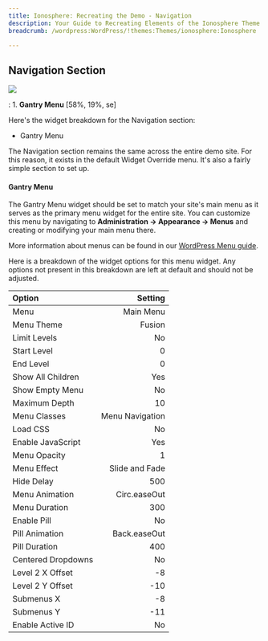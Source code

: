 ```yaml
---
title: Ionosphere: Recreating the Demo - Navigation
description: Your Guide to Recreating Elements of the Ionosphere Theme for WordPress
breadcrumb: /wordpress:WordPress/!themes:Themes/ionosphere:Ionosphere

---
```


Navigation Section
-----
![][demo1]

:   1. **Gantry Menu** [58%, 19%, se]

Here's the widget breakdown for the Navigation section:

* Gantry Menu

The Navigation section remains the same across the entire demo site. For this reason, it exists in the default Widget Override menu. It's also a fairly simple section to set up.

#### Gantry Menu
The Gantry Menu widget should be set to match your site's main menu as it serves as the primary menu widget for the entire site. You can customize this menu by navigating to **Administration -> Appearance -> Menus** and creating or modifying your main menu there. 

More information about menus can be found in our [WordPress Menu guide][menu].

Here is a breakdown of the widget options for this menu widget. Any options not present in this breakdown are left at default and should not be adjusted.

| Option             |         Setting |  
| :----------------- | --------------: |  
| Menu               |       Main Menu |  
| Menu Theme         |          Fusion |  
| Limit Levels       |              No |  
| Start Level        |               0 |  
| End Level          |               0 |  
| Show All Children  |             Yes |  
| Show Empty Menu    |              No |  
| Maximum Depth      |              10 |  
| Menu Classes       | Menu Navigation |  
| Load CSS           |              No |  
| Enable JavaScript  |             Yes |  
| Menu Opacity       |               1 |  
| Menu Effect        |  Slide and Fade |  
| Hide Delay         |             500 |  
| Menu Animation     |    Circ.easeOut |  
| Menu Duration      |             300 |  
| Enable Pill        |              No |  
| Pill Animation     |    Back.easeOut |  
| Pill Duration      |             400 |  
| Centered Dropdowns |              No |  
| Level 2 X Offset   |              -8 |  
| Level 2 Y Offset   |             -10 |  
| Submenus X         |              -8 |  
| Submenus Y         |             -11 |  
| Enable Active ID   |              No |  

[demo1]: assets/demo_3.jpeg
[faq]: faq.md
[menu]: ../../start/menu.md
